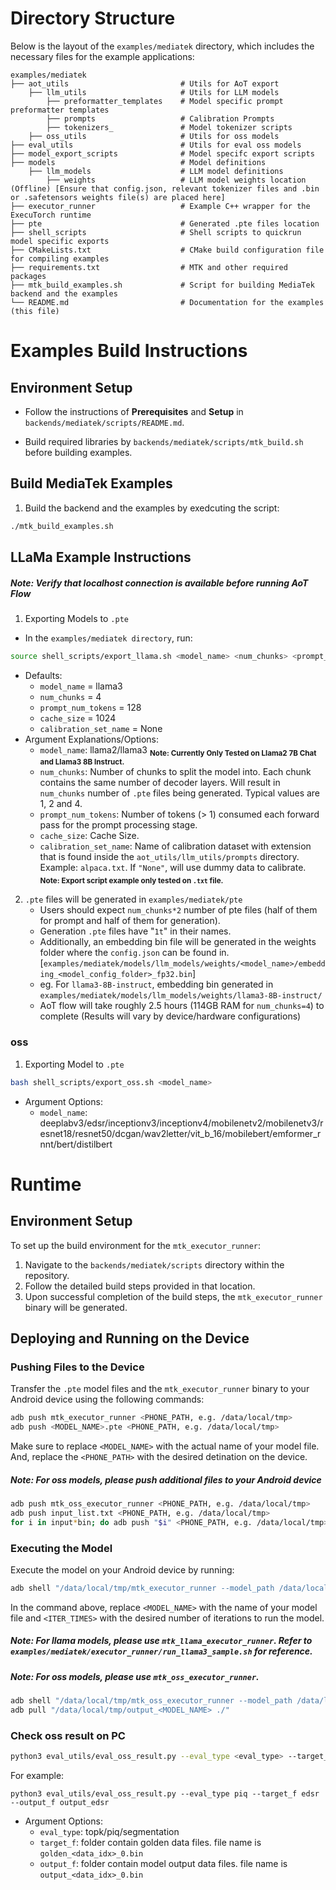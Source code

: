 # Directory Structure

Below is the layout of the `examples/mediatek` directory, which includes the necessary files for the example applications:

```plaintext
examples/mediatek
├── aot_utils                         # Utils for AoT export
    ├── llm_utils                     # Utils for LLM models
        ├── preformatter_templates    # Model specific prompt preformatter templates
        ├── prompts                   # Calibration Prompts
        ├── tokenizers_               # Model tokenizer scripts
    ├── oss_utils                     # Utils for oss models
├── eval_utils                        # Utils for eval oss models
├── model_export_scripts              # Model specifc export scripts
├── models                            # Model definitions
    ├── llm_models                    # LLM model definitions
        ├── weights                   # LLM model weights location (Offline) [Ensure that config.json, relevant tokenizer files and .bin or .safetensors weights file(s) are placed here]
├── executor_runner                   # Example C++ wrapper for the ExecuTorch runtime
├── pte                               # Generated .pte files location
├── shell_scripts                     # Shell scripts to quickrun model specific exports
├── CMakeLists.txt                    # CMake build configuration file for compiling examples
├── requirements.txt                  # MTK and other required packages
├── mtk_build_examples.sh             # Script for building MediaTek backend and the examples
└── README.md                         # Documentation for the examples (this file)
```
# Examples Build Instructions

## Environment Setup
- Follow the instructions of **Prerequisites** and **Setup** in `backends/mediatek/scripts/README.md`.

- Build required libraries by `backends/mediatek/scripts/mtk_build.sh` before building examples.

## Build MediaTek Examples
1. Build the backend and the examples by exedcuting the script:
```bash
./mtk_build_examples.sh
```

## LLaMa Example Instructions
##### Note: Verify that localhost connection is available before running AoT Flow
1. Exporting Models to `.pte`
- In the `examples/mediatek directory`, run:
```bash
source shell_scripts/export_llama.sh <model_name> <num_chunks> <prompt_num_tokens> <cache_size> <calibration_set_name>
```
- Defaults:
    - `model_name` = llama3
    - `num_chunks` = 4
    - `prompt_num_tokens` = 128
    - `cache_size` = 1024
    - `calibration_set_name` = None
- Argument Explanations/Options:
    - `model_name`: llama2/llama3
    <sub>**Note: Currently Only Tested on Llama2 7B Chat and Llama3 8B Instruct.**</sub>
    - `num_chunks`: Number of chunks to split the model into. Each chunk contains the same number of decoder layers. Will result in `num_chunks` number of `.pte` files being generated. Typical values are 1, 2 and 4.
    - `prompt_num_tokens`: Number of tokens (> 1) consumed each forward pass for the prompt processing stage.
    - `cache_size`: Cache Size.
    - `calibration_set_name`: Name of calibration dataset with extension that is found inside the `aot_utils/llm_utils/prompts` directory. Example: `alpaca.txt`. If `"None"`, will use dummy data to calibrate.
    <sub>**Note: Export script example only tested on `.txt` file.**</sub>

2. `.pte` files will be generated in `examples/mediatek/pte`
    - Users should expect `num_chunks*2` number of pte files (half of them for prompt and half of them for generation).
    - Generation `.pte` files have "`1t`" in their names.
    - Additionally, an embedding bin file will be generated in the weights folder where the `config.json` can be found in. [`examples/mediatek/models/llm_models/weights/<model_name>/embedding_<model_config_folder>_fp32.bin`]
    - eg. For `llama3-8B-instruct`, embedding bin generated in `examples/mediatek/models/llm_models/weights/llama3-8B-instruct/`
    - AoT flow will take roughly 2.5 hours (114GB RAM for `num_chunks=4`) to complete (Results will vary by device/hardware configurations)

### oss
1. Exporting Model to `.pte`
```bash
bash shell_scripts/export_oss.sh <model_name>
```
- Argument Options:
    - `model_name`: deeplabv3/edsr/inceptionv3/inceptionv4/mobilenetv2/mobilenetv3/resnet18/resnet50/dcgan/wav2letter/vit_b_16/mobilebert/emformer_rnnt/bert/distilbert

# Runtime
## Environment Setup

To set up the build environment for the `mtk_executor_runner`:

1. Navigate to the `backends/mediatek/scripts` directory within the repository.
2. Follow the detailed build steps provided in that location.
3. Upon successful completion of the build steps, the `mtk_executor_runner` binary will be generated.

## Deploying and Running on the Device

### Pushing Files to the Device

Transfer the `.pte` model files and the `mtk_executor_runner` binary to your Android device using the following commands:

```bash
adb push mtk_executor_runner <PHONE_PATH, e.g. /data/local/tmp>
adb push <MODEL_NAME>.pte <PHONE_PATH, e.g. /data/local/tmp>
```

Make sure to replace `<MODEL_NAME>` with the actual name of your model file. And, replace the `<PHONE_PATH>` with the desired detination on the device.

##### Note: For oss models, please push additional files to your Android device
```bash
adb push mtk_oss_executor_runner <PHONE_PATH, e.g. /data/local/tmp>
adb push input_list.txt <PHONE_PATH, e.g. /data/local/tmp>
for i in input*bin; do adb push "$i" <PHONE_PATH, e.g. /data/local/tmp>; done;
```

### Executing the Model

Execute the model on your Android device by running:

```bash
adb shell "/data/local/tmp/mtk_executor_runner --model_path /data/local/tmp/<MODEL_NAME>.pte --iteration <ITER_TIMES>"
```

In the command above, replace `<MODEL_NAME>` with the name of your model file and `<ITER_TIMES>` with the desired number of iterations to run the model.

##### Note: For llama models, please use `mtk_llama_executor_runner`. Refer to `examples/mediatek/executor_runner/run_llama3_sample.sh` for reference.
##### Note: For oss models, please use `mtk_oss_executor_runner`.
```bash
adb shell "/data/local/tmp/mtk_oss_executor_runner --model_path /data/local/tmp/<MODEL_NAME>.pte --input_list /data/local/tmp/input_list.txt --output_folder /data/local/tmp/output_<MODEL_NAME>"
adb pull "/data/local/tmp/output_<MODEL_NAME> ./"
```

### Check oss result on PC
```bash
python3 eval_utils/eval_oss_result.py --eval_type <eval_type> --target_f <golden_folder> --output_f <prediction_folder>
```
For example:
```
python3 eval_utils/eval_oss_result.py --eval_type piq --target_f edsr --output_f output_edsr
```
- Argument Options:
    - `eval_type`: topk/piq/segmentation
    - `target_f`: folder contain golden data files. file name is `golden_<data_idx>_0.bin`
    - `output_f`: folder contain model output data files. file name is `output_<data_idx>_0.bin`
